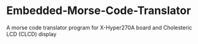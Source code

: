 # Embedded-Morse-Code-Translator
A morse code translator program for X-Hyper270A board and Cholesteric LCD (CLCD) display
